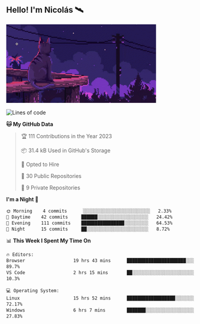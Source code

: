 <h2 align="left">Hello! I'm Nicolás 🛰️</h2>
<p align="left"> <img src="https://github.com/nmayorga092/nmayorga092/blob/master/resources/miau.gif" width='400px' /></p>

<!--START_SECTION:waka-->
![Lines of code](https://img.shields.io/badge/From%20Hello%20World%20I%27ve%20Written-87%20Thousand%20lines%20of%20code-blue)

**🐱 My GitHub Data** 

> 🏆 111 Contributions in the Year 2023
 > 
> 📦 31.4 kB Used in GitHub's Storage 
 > 
> 💼 Opted to Hire
 > 
> 📜 30 Public Repositories 
 > 
> 🔑 9 Private Repositories  
 > 
**I'm a Night 🦉** 

```text
🌞 Morning    4 commits      ░░░░░░░░░░░░░░░░░░░░░░░░░   2.33% 
🌆 Daytime    42 commits     ██████░░░░░░░░░░░░░░░░░░░   24.42% 
🌃 Evening    111 commits    ████████████████░░░░░░░░░   64.53% 
🌙 Night      15 commits     ██░░░░░░░░░░░░░░░░░░░░░░░   8.72%

```


📊 **This Week I Spent My Time On** 

```text
🔥 Editors: 
Browser                  19 hrs 43 mins      ██████████████████████░░░   89.7% 
VS Code                  2 hrs 15 mins       ██░░░░░░░░░░░░░░░░░░░░░░░   10.3%

💻 Operating System: 
Linux                    15 hrs 52 mins      ██████████████████░░░░░░░   72.17% 
Windows                  6 hrs 7 mins        ███████░░░░░░░░░░░░░░░░░░   27.83%

```


<!--END_SECTION:waka-->